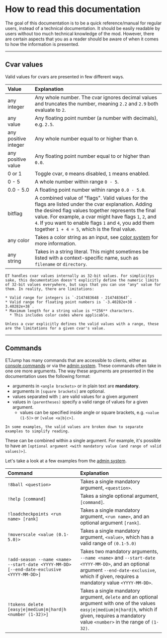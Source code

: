 # How to read this documentation

The goal of this documentation is to be a quick reference/manual for regular users, instead of a technical documentation. It should be easily readable by users without too much technical knowledge of the mod. However, there are certain aspects that you as a reader should be aware of when it comes to how the information is presented.

---

## Cvar values

Valid values for cvars are presented in few different ways.

Value                | Explanation
|:-------------------|:----------------------
any integer          | Any whole number. The cvar ignores decimal values and truncates the number, meaning `2.2` and `2.9` both evaluate to `2`.
any value            | Any floating point number (a number with decimals), e.g. `2.5`.
any positive integer | Any whole number equal to or higher than `0`.
any positive value   | Any floating point number equal to or higher than `0.0`.
0 or 1               | Toggle cvar, `0` means disabled, `1` means enabled.
0 - 5                | A whole number within range `0 - 5`.
0.0 - 5.0            | A floating point number within range `0.0 - 5.0`.
bitflag              | A combined value of "flags". Valid values for the flags are listed under the cvar explanation. Adding the desired flag values together represents the final value. For example, a cvar might have flags `1`, `2`, and `4`. If you want to enable flags `1` and `4`, you add them together `1 + 4 = 5`, which is the final value.
any color            | Takes a color string as an input, see [color system](...) for more information.
any string           | Takes in a string literal. This might sometimes be listed with a context-specific name, such as `filename` or `directory`.

```{note}
ET handles cvar values internally as 32-bit values. For simplicitys sake, this documentation doesn't explicitly define the numeric limits of 32-bit values everywhere, but says that you can use "any" value for them. In reality, there are limitations:

* Valid range for integers is `-2147483648 - 2147483647`.
* Valid range for floating point numbers is `-3.40282e+38 - 3.40282e+38`.
* Maximum length for a string value is **256** characters.
  * This includes color codes where applicable.

Unless a cvar explicitly defines the valid values with a range, these are the limitations for a given cvar's value.
```

---

## Commands

ETJump has many commands that are accessible to clients, either as [console commands](client/client_commands.md) or via the [admin system](server/admin_system.md). These commands often take in one ore more arguments. The way these arguments are presented in the documentation uses the following format:

* arguments in `<angle brackets>` or in plain text are **mandatory**.
* arguments in `[square brackets]` are optional.
* values separated with `|` are valid values for a given argument
* values in `(parentheses)` specify a valid range of values for a given argument.
  * values can be specified inside angle or square brackets, e.g. `<value (1-5)>` or `[value <a|b|c>]`.

```{note}
In some examples, the valid values are broken down to separate examples to simplify reading.
```

These can be combined within a single argument. For example, it's possible to have an `[optional argument <with mandatory value (and range of valid values)>]`.

Let's take a look at a few examples from the [admin system](server/admin_system.md).

Command                                                                                   | Explanation
:-----------------------------------------------------------------------------------------|:-----------------------------------------------------------------
`!8ball <question>`                                                                       | Takes a single mandatory argument, `<question>`. 
`!help [command]`                                                                         | Takes a single optional argument, `[command]`.
`!loadcheckpoints <run name> [rank]`                                                      | Takes a single mandatory argument, `<run name>`, and an optional argument `[rank]`.
`!moverscale <value (0.1-5.0)>`                                                           | Takes a single mandatory argument, `<value>`, which has a valid range of `(0.1-5.0)`
`!add-season --name <name> --start-date <YYYY-MM-DD> [--end-date-exclusive <YYYY-MM-DD>]` | Takes two mandatory arguments, `--name <name>` and `--start-date <YYYY-MM-DD>`, and an optional argument `--end-date-exclusive`, which if given, requires a mandatory value `<YYYY-MM-DD>`.
`!tokens delete [easy\|e\|medium\|m\|hard\|h <number (1-32)>]`                            | Takes a single mandatory argument, `delete` and an optional argument with one of the values `easy\|e\|medium\|m\|hard\|h`, which if given, requires a mandatory value `<number>` in the range of `(1-32)`.
